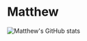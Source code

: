 # Matthew


![Matthew's GitHub stats](https://github-readme-stats.vercel.app/api?username=maatthw&theme=radical&show_icons=true)
